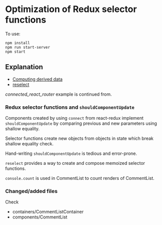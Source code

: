 # Optimization of Redux selector functions

To use:
```
npm install
npm run start-server
npm start
```

## Explanation

* [Computing derived data](http://redux.js.org/docs/recipes/ComputingDerivedData.html<Paste>)
* [reselect](https://github.com/reactjs/reselect)

_connected_react_router_ example is continued from.

### Redux selector functions and `shouldComponentUpdate`

Components created by using `connect` from react-redux implement
`shouldComponentUpdate` by comparing previous and new parameters using shallow
equality.

Selector functions create new objects from objects in state which break shallow
equality check.

Hand-writing `shouldComponentUpdate` is tedious and error-prone.

`reselect` provides a way to create and compose memoized selector functions.

`console.count` is used in CommentList to count renders of CommentList.

### Changed/added files

Check
* containers/CommentListContainer
* components/CommentList
